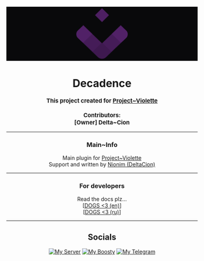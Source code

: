 <p align="center">
	<img src="img/main/Project_Void.png" alt="Project~Void background">
</p>

<H1 align="center">Decadence</H1>

<p align="center" style="font-size: 15px">
    <b>
    This project created for <a href="https://discord.gg/MEBkvJbe4P">Project~Violette</a>
        <br>
        <br>
        Contributors:
        <br>
        [Owner] Delta~Cion
    </b>
</p>

---
<H3 align="center">Main~Info</H3>

<p align="center">
    Main plugin for
    <a href="https://discord.gg/MEBkvJbe4P">Project~Violette</a>
    <br>
	Support and written by <a href="https://github.com/Nionim">Nionim (DeltaCion)</a>
</p>

---
<H3 align="center">For developers</H3>

<p align="center">
    Read the docs plz...
	<br>
	[<a href="docs/en/raws/WhatIsIt.md">DOGS <3 (en)</a>]
	<br>
	[<a href="docs/ru/raws/WhatIsIt.md">DOGS <3 (ru)</a>]
</p>

---
<H2 align="center">Socials</H2>

<p align="center">
  <a href="https://discord.gg/MEBkvJbe4P" target="_blank">
    <img alt="My Server" src="https://img.shields.io/badge/My_Server-white?style=for-the-badge&logo=discord&logoColor=white&logoSize=64&label=%20&labelColor=5c32a8&color=242323&link=https%3A%2F%2Fdiscord.gg%2FMEBkvJbe4P"></a>
  <a href="https://boosty.to/nionim" target="_blank">
    <img alt="My Boosty" src="https://img.shields.io/badge/My_Boosty-white?style=for-the-badge&logo=boosty&logoColor=white&logoSize=64&label=%20&labelColor=ed7315&color=242323&link=https%3A%2F%2Fboosty.to%2Fnionim"></a>
  <a href="https://t.me/projectviolette" target="_blank">
    <img alt="My Telegram" src="https://img.shields.io/badge/My_Telegram-white?style=for-the-badge&logo=telegram&logoColor=white&logoSize=64&label=%20&labelColor=00aeff&color=242323&link=https%3A%2F%2Ft.me%2Fprojectviolette"></a>
</p>
